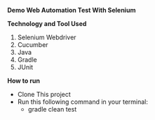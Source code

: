 **Demo Web Automation Test With Selenium**

**Technology and Tool Used**
1. Selenium Webdriver
2. Cucumber
3. Java
4. Gradle
5. JUnit

**How to run**
* Clone This project
* Run this following command in your terminal:
  * gradle clean test